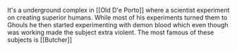 It's a underground complex in [[Old D'e Porto]] where a scientist experiment on creating superior humans.
While most of his experiments turned them to Ghouls he then started experimenting with demon blood which even though was working made the subject extra violent.
The most famous of these subjects is [[Butcher]]